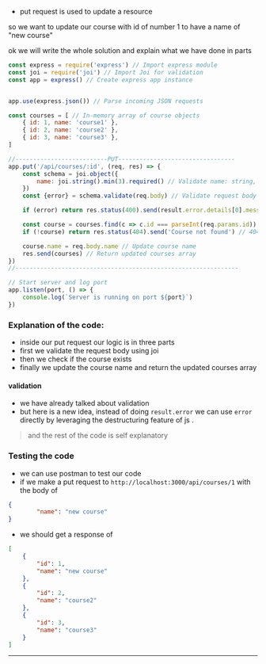 
- put request is used to update a resource 

so we want to update our course with id of number 1 to have a name of "new course"

ok we will write the whole solution and explain what we have done in parts 
```js
const express = require('express') // Import express module
const joi = require('joi') // Import Joi for validation
const app = express() // Create express app instance


app.use(express.json()) // Parse incoming JSON requests

const courses = [ // In-memory array of course objects
    { id: 1, name: 'course1' },
    { id: 2, name: 'course2' },
    { id: 3, name: 'course3' },
]

//--------------------------PUT---------------------------------
app.put('/api/courses/:id', (req, res) => {
    const schema = joi.object({
        name: joi.string().min(3).required() // Validate name: string, min 3 chars, required
    })
    const {error} = schema.validate(req.body) // Validate request body

    if (error) return res.status(400).send(result.error.details[0].message) // 400 if invalid

    const course = courses.find(c => c.id === parseInt(req.params.id)) // Find course by id
    if (!course) return res.status(404).send('Course not found') // 404 if not found

    course.name = req.body.name // Update course name
    res.send(courses) // Return updated courses array
})
//---------------------------------------------------------------

// Start server and log port
app.listen(port, () => {
    console.log(`Server is running on port ${port}`)
})

```

### Explanation of the code:

- inside our put request our logic is in three parts 
- first we validate the request body using joi
- then we check if the course exists
- finally we update the course name and return the updated courses array

#### validation 
- we have already talked about validation 
- but here is a new idea, instead of doing `result.error` we can use `error` directly by leveraging the destructuring feature of js .

> and the rest of the code is self explanatory 

### Testing the code
- we can use postman to test our code
- if we make a put request to `http://localhost:3000/api/courses/1` with the body of 
```json
{
		"name": "new course"
}
```
- we should get a response of 
```json
[
	{
		"id": 1,
		"name": "new course"
	},
	{
		"id": 2,
		"name": "course2"
	},
	{
		"id": 3,
		"name": "course3"
	}
]
```

----
